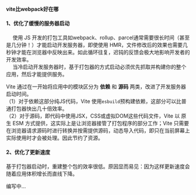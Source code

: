 #### vite比webpack好在哪

#### 1、优化了缓慢的服务器启动

&emsp; 使用 JS 开发的打包工具如webpack、rollup、parcel通常需要很长时间（甚至是几分钟！）才能启动开发服务器，即使使用 HMR，文件修改后的效果也需要几秒钟才能在浏览器中反映出来。如此循环往复，迟钝的反馈会极大地影响开发者的开发效率。<br>
&emsp; 当冷启动开发服务器时，基于打包器的方式启动必须优先抓取并构建你的整个应用，然后才能提供服务。

Vite 通过在一开始将应用中的模块区分为 **依赖** 和 **源码** 两类，改进了开发服务器启动时间。<br>
（1）对于依赖这部分纯JS代码，Vite 使用`esbuild`预构建依赖，这部分可以比普通打包器快出几十倍效率。<br>
（2）对于源码，即代码中使用JSX，CSS或虚拟DOM这些代码文件，Vite 以 原生 ESM 方式提供，这实际上是让浏览器接管了打包程序的部分工作；Vite 只需要在浏览器请求源码时进行转换并按需提供源码，动态导入代码，即只在当前屏幕上实际使用时才会被处理。因此节约了资源。


#### 2、优化了更新速度

基于打包器启动时，重建整个包的效率很低。原因显而易见：因为这样更新速度会随着应用体积增长而直线下降。


编写中...
